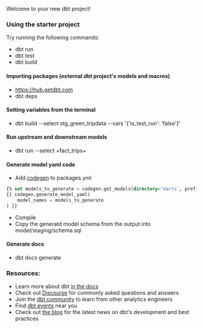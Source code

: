 Welcome to your new dbt project!

### Using the starter project

Try running the following commands:
- dbt run
- dbt test
- dbt build

#### Importing packages (external dbt project's models and macros)
- https://hub.getdbt.com
- dbt deps

#### Setting variables from the terminal
- dbt build --select stg_green_tripdata --vars '{'is_test_run': 'false'}'

#### Run upstream and downstream models
- dbt run --select +fact_trips+

#### Generate model yaml code
- Add [codegen](https://hub.getdbt.com/dbt-labs/codegen/latest/) to packages.yml
```sql
{% set models_to_generate = codegen.get_models(directory='marts', prefix='fct_') %}
{{ codegen.generate_model_yaml(
    model_names = models_to_generate
) }}
```
- Compile
- Copy the generatd model schema from the output into model/staging/schema.sql

#### Generate docs
- dbt docs generate

### Resources:
- Learn more about dbt [in the docs](https://docs.getdbt.com/docs/introduction)
- Check out [Discourse](https://discourse.getdbt.com/) for commonly asked questions and answers
- Join the [dbt community](https://getdbt.com/community) to learn from other analytics engineers
- Find [dbt events](https://events.getdbt.com) near you
- Check out [the blog](https://blog.getdbt.com/) for the latest news on dbt's development and best practices

